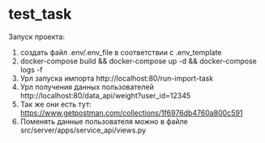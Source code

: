 # test_task

Запуск проекта:
1. создать файл .env/.env_file в соответствии с .env_template
2. docker-compose build && docker-compose up -d && docker-compose logs -f
3. Урл запуска импорта http://localhost:80/run-import-task
4. Урл получения данных пользователей http://localhost:80/data_api/weight?user_id=12345
5. Так же они есть тут: https://www.getpostman.com/collections/1f6976db4760a800c591
6. Поменять данные пользователя можно в файле src/server/apps/service_api/views.py

